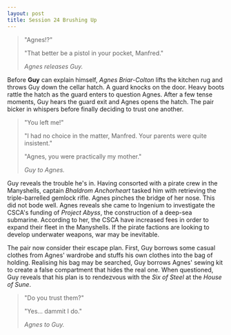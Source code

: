 ```yaml
---
layout: post
title: Session 24 Brushing Up
---
```


> "Agnes!?"
>
> "That better be a pistol in your pocket, Manfred."
>
> *Agnes releases Guy.*

Before **Guy** can explain himself, *Agnes Briar-Colton* lifts the kitchen rug and throws Guy down the cellar hatch. A guard knocks on the door. Heavy boots rattle the hatch as the guard enters to question Agnes. After a few tense moments, Guy hears the guard exit and Agnes opens the hatch. The pair bicker in whispers before finally deciding to trust one another.

> "You left me!"
>
> "I had no choice in the matter, Manfred. Your parents were quite insistent."
>
> "Agnes, you were practically my mother."
>
> *Guy to Agnes.*

Guy reveals the trouble he's in. Having consorted with a pirate crew in the Manyshells, captain *Bhaldrom Anchorheart* tasked him with retrieving the triple-barrelled gemlock rifle. Agnes pinches the bridge of her nose. This did not bode well. Agnes reveals she came to Ingenium to investigate the CSCA's funding of *Project Abyss*, the construction of a deep-sea submarine. According to her, the CSCA have increased fees in order to expand their fleet in the Manyshells. If the pirate factions are looking to develop underwater weapons, war may be inevitable.

The pair now consider their escape plan. First, Guy borrows some casual clothes from Agnes' wardrobe and stuffs his own clothes into the bag of holding. Realising his bag may be searched, Guy borrows Agnes' sewing kit to create a false compartment that hides the real one. When questioned, Guy reveals that his plan is to rendezvous with the *Six of Steel* at the *House of Sune*.

> "Do you trust them?"
>
> "Yes... dammit I do."
>
> *Agnes to Guy.*
